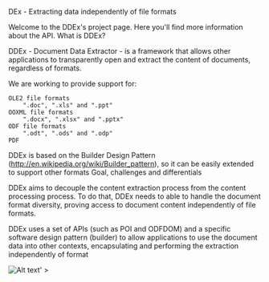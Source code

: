 DEx - Extracting data independently of file formats

Welcome to the DDEx's project page. Here you'll find more information about the API.
What is DDEx?

DDEx - Document Data Extractor - is a framework that allows other applications to transparently open and extract the content of documents, regardless of formats.

We are working to provide support for:

    OLE2 file formats
        ".doc", ".xls" and ".ppt"
    OOXML file formats
        ".docx", ".xlsx" and ".pptx"
    ODF file formats
        ".odt", ".ods" and ".odp"
    PDF

DDEx is based on the Builder Design Pattern (http://en.wikipedia.org/wiki/Builder_pattern), so it can be easily extended to support other formats
Goal, challenges and differentials

DDEx aims to decouple the content extraction process from the content processing process. To do that, DDEx needs to able to handle the document format diversity, proving access to document content independently of file formats.

DDEx uses a set of APIs (such as POI and ODFDOM) and a specific software design pattern (builder) to allow applications to use the document data into other contexts, encapsulating and performing the extraction independently of format

![Alt text](http://www.lis.ic.unicamp.br/~matheus/misc/ddexa.png)' >

